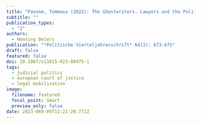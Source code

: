 ```yaml
---
title: "Pavone, Tommaso (2022): The Ghostwriters. Lawyers and the Politics behind the Judicial Construction of Europe (Review)"
subtitle: ""
publication_types:
  - "2"
authors:
  - Henning Deters
publication: "*Politische Vierteljahresschrift* 64(2): 673-675"
draft: false
featured: false
doi: 10.1007/s11615-023-00475-1
tags:
  - judicial politics
  - european court of justice
  - legal mobilization
image:
  filename: featured
  focal_point: Smart
  preview_only: false
date: 2023-069-09T11:22:20.772Z
---
```

